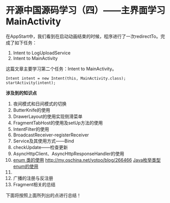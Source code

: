 # 开源中国源码学习（四）——主界面学习MainActivity

在AppStart中，我们看到在启动动画结束的时候，程序进行了一次redirectTo。完成了如下任务：

1. Intent to LogUploadService
2. Intent to MainActivity

这篇文章主要学习第二个任务：Intent to MainActivity。

```
Intent intent = new Intent(this, MainActivity.class);
startActivity(intent);
```

**涉及到的知识点**
1. 夜间模式和日间模式的切换
2. ButterKnife的使用
3. DrawerLayout的使用实现侧滑菜单
4. FragmentTabHost的使用及setUp方法的使用
5. IntentFilter的使用
6. BroadcastReceiver-registerReceiver
7. Service及其使用方式——Bind
8. checkUpdate——检查更新
9. AsyncHttpClient、AsyncHttpResponseHandler的使用
10. [enum 类的使用](http://developer.51cto.com/art/201110/295482.htm) http://my.oschina.net/yotoo/blog/266466 
[Java枚举类型enum的使用](http://blog.csdn.net/wgw335363240/article/details/6359614)
11. <intent-filter>
12. 广播的注册与反注册
13. Fragment相关的总结
 
 
 下面将按照上面所列出的点进行总结！



